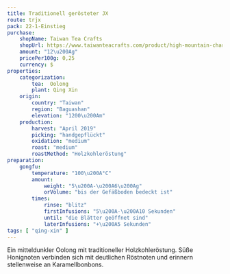 ```yaml
---
title: Traditionell gerösteter JX
route: trjx
pack: 22-1-Einstieg
purchase:
    shopName: Taiwan Tea Crafts
    shopUrl: https://www.taiwanteacrafts.com/product/high-mountain-charcoal-pit-fired-oolong-tea
    amount: "12\u200Ag"
    pricePer100g: 0,25
    currency: $
properties:
    categorization:
        tea:  Oolong
        plant: Qing Xin
    origin:
        country: "Taiwan"
        region: "Baguashan"
        elevation: "1200\u200Am"
    production:
        harvest: "April 2019"
        picking: "handgepflückt"
        oxidation: "medium"
        roast: "medium"
        roastMethod: "Holzkohleröstung"
preparation:
    gongfu:
        temperature: "100\u200A°C"
        amount:
            weight: "5\u200A-\u200A6\u200Ag"
            orVolume: "bis der Gefäßboden bedeckt ist"
        times:
            rinse: "blitz"
            firstInfusions: "5\u200A-\u200A10 Sekunden"
            until: "die Blätter geöffnet sind"
            laterInfusions: "+\u200A5 Sekunden"
tags: [ "qing-xin" ]
---
```

Ein mitteldunkler Oolong mit traditioneller Holzkohleröstung. Süße Honignoten verbinden sich mit deutlichen Röstnoten und erinnern stellenweise an Karamellbonbons.